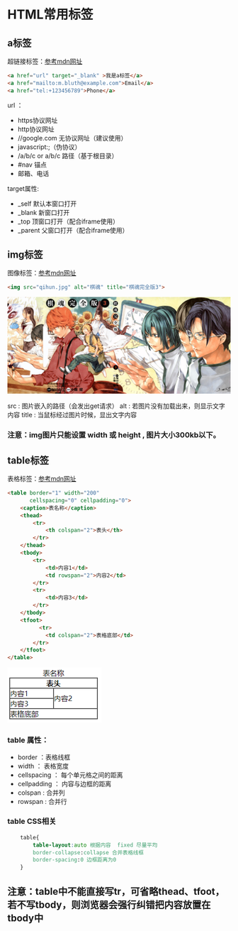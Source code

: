 # HTML常用标签
## a标签
超链接标签：[参考mdn网址](https://developer.mozilla.org/zh-CN/docs/Web/HTML/Element/a)
``` html
<a href="url" target="_blank" >我是a标签</a>
<a href="mailto:m.bluth@example.com">Email</a>  
<a href="tel:+123456789">Phone</a>
```
url ：
* https协议网址
* http协议网址
* //google.com 无协议网址（建议使用）
* javascript:;（伪协议）
* /a/b/c  or a/b/c 路径（基于根目录）
* #nav 锚点
* 邮箱、电话
  
target属性:
* _self 默认本窗口打开
* _blank 新窗口打开
* _top 顶窗口打开（配合iframe使用）
* _parent 父窗口打开（配合iframe使用）

## img标签
图像标签：[参考mdn网址](https://developer.mozilla.org/zh-CN/docs/Web/HTML/Element/img)

``` html
<img src="qihun.jpg" alt="棋魂" title="棋魂完全版3">
```
![这是一张图片](qihun.jpg)

src : 图片嵌入的路径（会发出get请求）
alt : 若图片没有加载出来，则显示文字内容
title : 当鼠标经过图片时候，显出文字内容

### 注意：img图片只能设置 width 或 height , 图片大小300kb以下。

## table标签
表格标签：[参考mdn网址](https://developer.mozilla.org/zh-CN/docs/Web/HTML/Element/table)

``` html
<table border="1" width="200" 
       cellspacing="0" cellpadding="0">
    <caption>表名称</caption>
    <thead>
        <tr>
            <th colspan="2">表头</th>
        </tr>
    </thead>
    <tbody>
        <tr>
            <td>内容1</td>
            <td rowspan="2">内容2</td>
        </tr>
        <tr>
            <td>内容3</td>
        </tr>
    </tbody>
    <tfoot>
          <tr>
            <td colspan="2">表格底部</td>
        </tr>
    </tfoot>
</table>
```
![表格](table.jpg)

### table 属性：
* border ：表格线框
* width ： 表格宽度
* cellspacing ： 每个单元格之间的距离
* cellpadding ： 内容与边框的距离
* colspan : 合并列
* rowspan : 合并行

### table CSS相关
```css
    table{
        table-layout:auto 根据内容  fixed 尽量平均
        border-collapse:collapse 合并表格线框
        border-spacing:0 边框距离为0
    }
```
## 注意：table中不能直接写tr，可省略thead、tfoot，若不写tbody，则浏览器会强行纠错把内容放置在tbody中